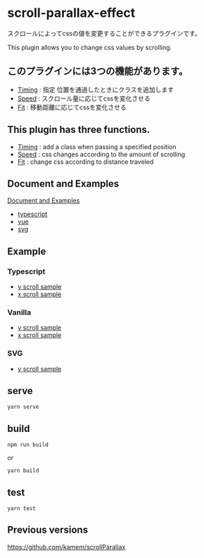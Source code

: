 # scroll-parallax-effect

スクロールによってcssの値を変更することができるプラグインです。

This plugin allows you to change css values by scrolling.

## このプラグインには3つの機能があります。
* [Timing](docs/#timing-usage) : 指定 位置を通過したときにクラスを追加します
* [Speed](docs/#speed-usage) : スクロール量に応じてcssを変化させる
* [Fit](docs/#fit-usage) : 移動距離に応じてcssを変化させる

## This plugin has three functions.
* [Timing](docs/#timing-usage) : add a class when passing a specified position
* [Speed](docs/#speed-usage) : css changes according to the amount of scrolling
* [Fit](docs/#fit-usage) : change css according to distance traveled

## Document and Examples
[Document and Examples](docs/)

* [typescript](docs/TYPESCRIPT_ES6_VANILLA.md)
* [vue](docs/VUE.md)
* [svg](docs/SVG.md)


## Example

### Typescript
* [y scroll sample](http://github.develo.org/scroll-parallax-effect/docs/example/typescript/y-typescript.html)
* [x scroll sample](http://github.develo.org/scroll-parallax-effect/docs/example/typescript/x-typescript.html)

### Vanilla
* [y scroll sample](http://github.develo.org/scroll-parallax-effect/docs/example/vanilla/y-vanilla.html)
* [x scroll sample](http://github.develo.org/scroll-parallax-effect/docs/example/vanilla/x-vanilla.html)

### SVG
* [y scroll sample](http://github.develo.org/scroll-parallax-effect/docs/example/svg/svg.html)


## serve
```
yarn serve
```

## build
```
npm run build
```

or

```
yarn build
```

## test
```
yarn test
```

## Previous versions
https://github.com/kamem/scrollParallax
